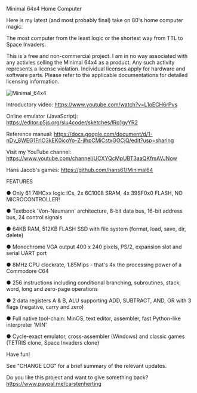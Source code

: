 Minimal 64x4 Home Computer

Here is my latest (and most probably final) take on 80's home computer magic:

The most computer from the least logic or the shortest way from TTL to Space Invaders.

This is a free and non-commercial project. I am in no way associated with any activies selling the Minimal 64x4 as a product.
Any such activity represents a license violation. Individual licenses apply for hardware and software parts. Please refer to the
applicable documentations for detailed licensing information.

![Minimal_64x4](https://github.com/slu4coder/Minimal-64x4-Home-Computer/assets/52576999/b4a158cd-91f6-47b0-8721-4080f0f73ec4)

Introductory video: https://www.youtube.com/watch?v=L1oECH6rPvs

Online emulator (JavaScript): https://editor.p5js.org/slu4coder/sketches/lRq1gyYR2

Reference manual: https://docs.google.com/document/d/1-nDv_8WEG1FrlO3kEK0icoYo-Z-jlhpCMiCstxGOCjQ/edit?usp=sharing

Visit my YouTube channel: https://www.youtube.com/channel/UCXYQcMpUBT3aaQKfmAVJNow

Hans Jacob's games: https://github.com/hans61/Minimal64

FEATURES

● Only 61 74HCxx logic ICs, 2x 6C1008 SRAM, 4x 39SF0x0 FLASH, NO MICROCONTROLLER!

● Textbook 'Von-Neumann' architecture, 8-bit data bus, 16-bit address bus, 24 control signals

● 64KB RAM, 512KB FLASH SSD with file system (format, load, save, dir, delete)

● Monochrome VGA output 400 x 240 pixels, PS/2, expansion slot and serial UART port

● 8MHz CPU clockrate, 1.85Mips - that's 4x the processing power of a Commodore C64

● 256 instructions including conditional branching, subroutines, stack, word, long and zero-page operations

● 2 data registers A & B, ALU supporting ADD, SUBTRACT, AND, OR with 3 flags (negative, carry and zero)

● Full native tool-chain: MinOS, text editor, assembler, fast Python-like interpreter 'MIN'

● Cycle-exact emulator, cross-assembler (Windows) and classic games (TETRIS clone, Space Invaders clone)
  
Have fun!

See "CHANGE LOG" for a brief summary of the relevant updates.

Do you like this project and want to give something back? https://www.paypal.me/carstenherting
